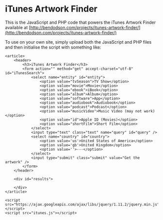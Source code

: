 iTunes Artwork Finder
=====================

This is the JavaScript and PHP code that powers the iTunes Artwork Finder available at [http://bendodson.com/projects/itunes-artwork-finder/](http://bendodson.com/projects/itunes-artwork-finder/)

To use on your own site, simply upload both the JavaScript and PHP files and then initialise the script with something like:

	<article>
		<header>
			<h3>iTunes Artwork Finder</h3>
			<form action="" method="get" accept-charset="utf-8" id="iTunesSearch">
				<select name="entity" id="entity">
					<option value="tvSeason">TV Show</option>
					<option value="movie">Movie</option>
					<option value="ebook">iBook</option>
					<option value="album">Album</option>
					<option value="software">App</option>
					<option value="audiobook">Audiobook</option>
					<option value="podcast">Podcast</option>
					<option value="musicVideo">Music Video (may not work)</option>
					<option value="id">Apple ID (Movies)</option>
					<option value="shortFilm">Short Film</option>
				</select>
				<input type="text" class="text" name="query" id="query" />
				<select name="country" id="country">
					<option value='us'>United States of America</option>
					<option value='gb'>United Kingdom</option>
					<option value=''>---</option>
				</select>
				<input type="submit" class="submit" value="Get the artwork" />
			</form>
		</header>

		<div id="results">

		</div>
	</article>

	<script src="https://ajax.googleapis.com/ajax/libs/jquery/1.11.2/jquery.min.js"></script>
	<script src="itunes.js"></script>